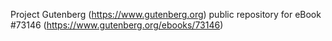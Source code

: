 Project Gutenberg (https://www.gutenberg.org) public repository
for eBook #73146 (https://www.gutenberg.org/ebooks/73146)
